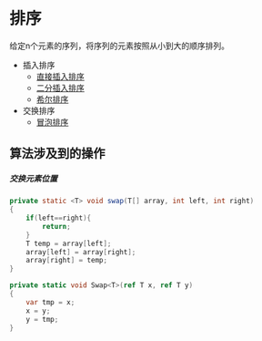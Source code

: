 # 排序

给定n个元素的序列，将序列的元素按照从小到大的顺序排列。

- 插入排序
	- [直接插入排序](插入排序#直接插入排序)
	- [二分插入排序](插入排序#二分插入排序)
	- [希尔排序](希尔排序)
- 交换排序
    - [冒泡排序](冒泡排序)

## 算法涉及到的操作

##### 交换元素位置

``` Java
private static <T> void swap(T[] array, int left, int right)
{
    if(left==right){
        return;
    }
    T temp = array[left];
    array[left] = array[right];
    array[right] = temp;
}
```

``` C#
private static void Swap<T>(ref T x, ref T y)
{
    var tmp = x;
    x = y;
    y = tmp;
}
```